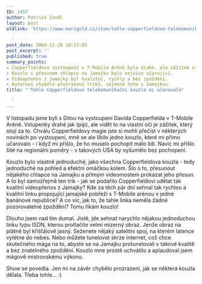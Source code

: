 ```yaml
---
ID: 1457
author: Patrick Zandl
layout: post
oldlink: 'https://www.marigold.cz/item/tohle-copperfieldovo-telekomunikacni-kouzlo-mi-ucarovalo

  '
post_date: 2004-12-28 10:17:03
post_excerpt: ''
published: true
summary_points:
- Copperfieldovo vystoupení v T-Mobile Aréně bylo drahé, ale zážitek stál za to.
- Kouzlo s přesunem chlapce na Jamajku bylo nejvíce učarující.
- Videopřenos z Jamajky byl kvalitní, rychlý a bez zpoždění.
- Autorovi chybělo prozrazení triků, zejména toho s Jamajkou.
title: "'Tohle Copperfieldovo telekomunikační kouzlo mi učarovalo"

  '
---
```


<p>
V listopadu jsme byli s Ditou na vystoupení Davida Copperfielda v T-Mobile Aréně. Vstupenky drahé jak (píp), ale vidět to na vlastní oči je zážitek, který stojí za to. Chválu Copperfieldovy magie jste si mohli přečíst v některých novinách po vystoupení, mně se ale líbilo jedno kouzlo, které mi přímo učarovalo - i když mi přišlo, že ho muselo pochopit málo lidí. Navíc mi přišlo šité na regionální poměry - v takových USA by vyšumělo bez pochopení. </p>

<p>
Kouzlo bylo vlastně jednoduché, jako všechna Copperfieldova kouzla - tedy jednoduché na pohled a efektní omáčkou kolem. Šlo o to, přesunout nějakého chlapce na Jamajku a přímým videomostem prokázat jeho přesun. A to byl samozřejmě ten trik - jak se podařilo Copperfieldovi udělat tak kvalitní videopřenos z Jamajky? Kde za těch pár dní sehnal tak rychlou a kvalitní linku propojující jamajské pobřeží s T-Mobile arénou v jedné banánové republice? A co víc, jak to, že tahle linka neměla žádné pozorovatelné zpoždění? Tomu říkám kouzlo!</p>

<p>
Dlouho jsem nad tím dumal. Jistě, jde sehnat narychlo nějakou jednoduchou linku typu ISDN, kterou protlačíte velmi mizerný obraz. Jenže obraz na plátně byl křišťálově jasný. Seženete nějaký satelitní spoj, na kterém latence vylétne do nebes. Nebo můžete tunelovat skrze internet, což chce skutečného mága na to, abyste se na Jamajku protunelovali v takové kvalitě a bez znatelného zpoždění. Kouzlo mne prostě uchvátilo a aplaudoval jsem mágově mistrovskému výkonu. </p>

<p>
Show se povedla. Jen mi na závěr chybělo prozrazení, jak se některá kouzla dělala. Třeba tohle&#8230; :)
</p>